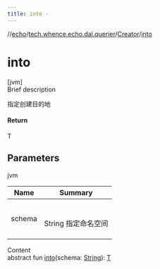 ```yaml
---
title: into -
---
```

//[echo](../../index.md)/[tech.whence.echo.dal.querier](../index.md)/[Creator](index.md)/[into](into.md)



# into  
[jvm]  
Brief description  


指定创建目的地



#### Return  


T



## Parameters  
  
jvm  
  
|  Name|  Summary| 
|---|---|
| schema| <br><br>String 指定命名空间<br><br>
  
  
Content  
abstract fun [into](into.md)(schema: [String](https://kotlinlang.org/api/latest/jvm/stdlib/kotlin/-string/index.html)): [T](index.md)  



